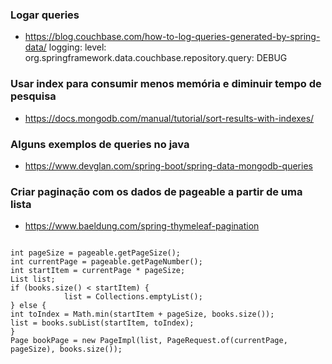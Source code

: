 ### Logar queries
- https://blog.couchbase.com/how-to-log-queries-generated-by-spring-data/
logging:
   level:
     org.springframework.data.couchbase.repository.query: DEBUG


### Usar index para consumir menos memória e diminuir tempo de pesquisa
- https://docs.mongodb.com/manual/tutorial/sort-results-with-indexes/

### Alguns exemplos de queries no java
- https://www.devglan.com/spring-boot/spring-data-mongodb-queries

### Criar paginação com os dados de pageable a partir de uma lista
- https://www.baeldung.com/spring-thymeleaf-pagination

<code>
int pageSize = pageable.getPageSize();
int currentPage = pageable.getPageNumber();
int startItem = currentPage * pageSize;
List<Book> list;
if (books.size() < startItem) {
            list = Collections.emptyList();
} else {
int toIndex = Math.min(startItem + pageSize, books.size());
list = books.subList(startItem, toIndex);
}
Page<Book> bookPage = new PageImpl<Book>(list, PageRequest.of(currentPage, pageSize), books.size());
</code>
